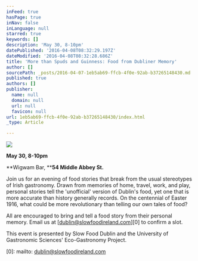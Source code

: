 ```yaml
---
inFeed: true
hasPage: true
inNav: false
inLanguage: null
starred: true
keywords: []
description: 'May 30, 8-10pm'
datePublished: '2016-04-08T08:32:29.197Z'
dateModified: '2016-04-08T08:32:28.686Z'
title: 'More than Spuds and Guinness: Food from Dubliner Memory'
author: []
sourcePath: _posts/2016-04-07-1eb5ab69-ffcb-4f0e-92ab-b37265148430.md
published: true
authors: []
publisher:
  name: null
  domain: null
  url: null
  favicon: null
url: 1eb5ab69-ffcb-4f0e-92ab-b37265148430/index.html
_type: Article

---
```

![](https://the-grid-user-content.s3-us-west-2.amazonaws.com/bd232a01-827b-4a94-9bd9-50d6aa7f96c2.jpg)

**May 30, 8-10pm**

**Wigwam Bar, ****54 Middle Abbey St.**

Join us for an evening of food stories that break from the usual stereotypes of Irish gastronomy. Drawn from memories of home, travel, work, and play, personal stories tell the 'unofficial' version of Dublin's food, yet one that is more accurate than history generally records. On the centennial of Easter 1916, what could be more revolutionary than telling our own tales of food?

All are encouraged to bring and tell a food story from their personal memory. Email us at [dublin@slowfoodireland.com][0] to confirm a slot.

This event is presented by Slow Food Dublin and the University of Gastronomic Sciences' Eco-Gastronomy Project.

[0]: mailto: dublin@slowfoodireland.com